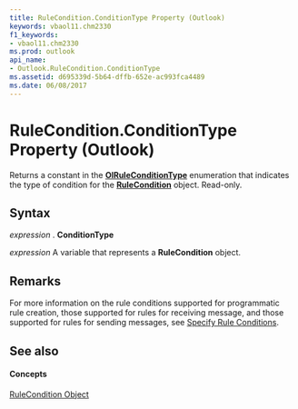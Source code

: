 ```yaml
---
title: RuleCondition.ConditionType Property (Outlook)
keywords: vbaol11.chm2330
f1_keywords:
- vbaol11.chm2330
ms.prod: outlook
api_name:
- Outlook.RuleCondition.ConditionType
ms.assetid: d695339d-5b64-dffb-652e-ac993fca4489
ms.date: 06/08/2017
---
```



# RuleCondition.ConditionType Property (Outlook)

Returns a constant in the **[OlRuleConditionType](olruleconditiontype-enumeration-outlook.md)** enumeration that indicates the type of condition for the **[RuleCondition](rulecondition-object-outlook.md)** object. Read-only.


## Syntax

 _expression_ . **ConditionType**

 _expression_ A variable that represents a **RuleCondition** object.


## Remarks

For more information on the rule conditions supported for programmatic rule creation, those supported for rules for receiving message, and those supported for rules for sending messages, see [Specify Rule Conditions](http://msdn.microsoft.com/library/812c131a-fe23-1b8b-5e2d-9459d7102630%28Office.15%29.aspx).


## See also


#### Concepts


[RuleCondition Object](rulecondition-object-outlook.md)

